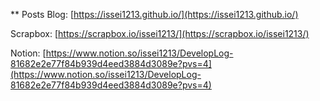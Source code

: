 ** Posts
Blog: [https://issei1213.github.io/](https://issei1213.github.io/)

Scrapbox: [https://scrapbox.io/issei1213/](https://scrapbox.io/issei1213/)

Notion: [https://www.notion.so/issei1213/DevelopLog-81682e2e77f84b939d4eed3884d3089e?pvs=4](https://www.notion.so/issei1213/DevelopLog-81682e2e77f84b939d4eed3884d3089e?pvs=4)

